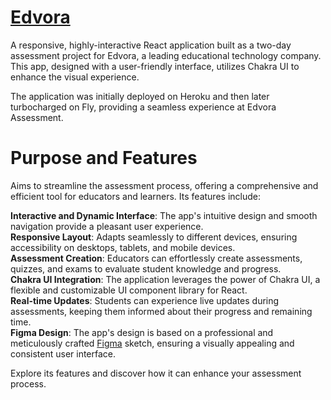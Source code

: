 # [Edvora](https://edvora.joqim.com/) 

A responsive, highly-interactive React application built as a two-day assessment project for Edvora, a leading educational technology company. 
This app, designed with a user-friendly interface, utilizes Chakra UI to enhance the visual experience.

The application was initially deployed on Heroku and then later turbocharged on Fly, providing a seamless experience at Edvora Assessment.

# Purpose and Features
Aims to streamline the assessment process, offering a comprehensive and efficient tool for educators and learners. 
Its features include:

**Interactive and Dynamic Interface**: The app's intuitive design and smooth navigation provide a pleasant user experience. <br/>
**Responsive Layout**: Adapts seamlessly to different devices, ensuring accessibility on desktops, tablets, and mobile devices. <br/>
**Assessment Creation**: Educators can effortlessly create assessments, quizzes, and exams to evaluate student knowledge and progress. <br/>
**Chakra UI Integration**: The application leverages the power of Chakra UI, a flexible and customizable UI component library for React. <br/>
**Real-time Updates**: Students can experience live updates during assessments, keeping them informed about their progress and remaining time. <br/>
**Figma Design**: The app's design is based on a professional and meticulously crafted [Figma](https://www.figma.com/file/bt68IQ0MUbmD01aI91Nius/Exam-form?node-id=0%3A1) sketch, ensuring a visually appealing and consistent user interface.<br/>

Explore its features and discover how it can enhance your assessment process.
